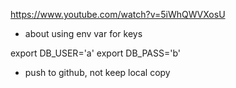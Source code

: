 https://www.youtube.com/watch?v=5iWhQWVXosU
* about using env var for keys

export DB_USER='a'
export DB_PASS='b'

* push to github, not keep local copy
